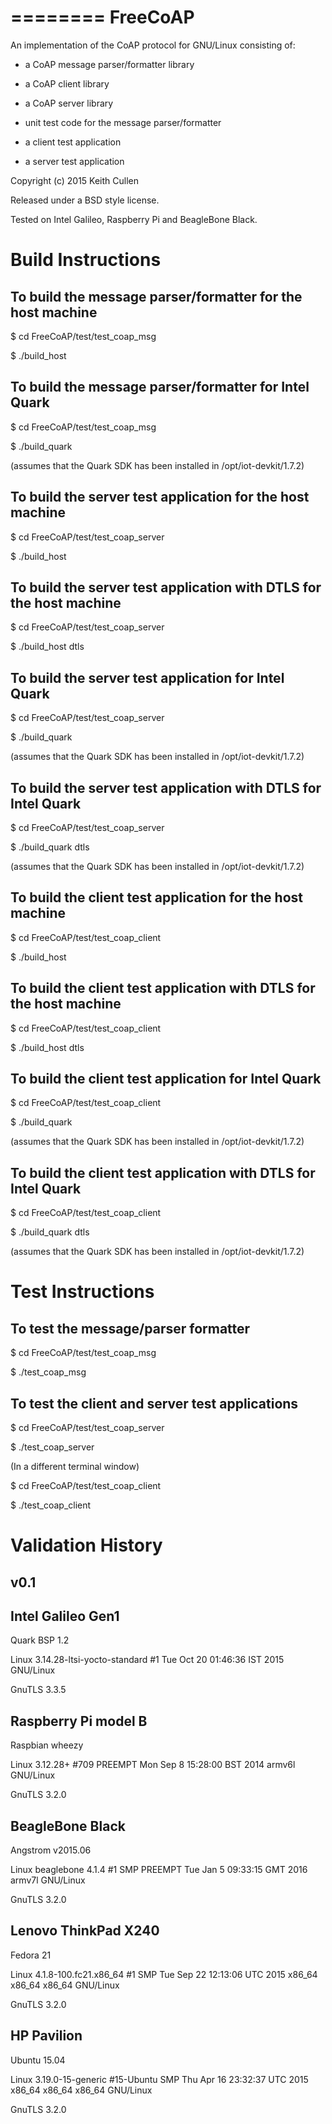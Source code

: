 ========
FreeCoAP
========

An implementation of the CoAP protocol for GNU/Linux consisting of:

- a CoAP message parser/formatter library

- a CoAP client library

- a CoAP server library

- unit test code for the message parser/formatter

- a client test application

- a server test application

Copyright (c) 2015 Keith Cullen

Released under a BSD style license.

Tested on Intel Galileo, Raspberry Pi and BeagleBone Black.


Build Instructions
=================

To build the message parser/formatter for the host machine
----------------------------------------------------------

$ cd FreeCoAP/test/test_coap_msg

$ ./build_host

To build the message parser/formatter for Intel Quark
-----------------------------------------------------

$ cd FreeCoAP/test/test_coap_msg

$ ./build_quark

(assumes that the Quark SDK has been installed in /opt/iot-devkit/1.7.2)

To build the server test application for the host machine
---------------------------------------------------------

$ cd FreeCoAP/test/test_coap_server

$ ./build_host

To build the server test application with DTLS for the host machine
-------------------------------------------------------------------

$ cd FreeCoAP/test/test_coap_server

$ ./build_host dtls

To build the server test application for Intel Quark
----------------------------------------------------

$ cd FreeCoAP/test/test_coap_server

$ ./build_quark

(assumes that the Quark SDK has been installed in /opt/iot-devkit/1.7.2)

To build the server test application with DTLS for Intel Quark
--------------------------------------------------------------

$ cd FreeCoAP/test/test_coap_server

$ ./build_quark dtls

(assumes that the Quark SDK has been installed in /opt/iot-devkit/1.7.2)

To build the client test application for the host machine
---------------------------------------------------------

$ cd FreeCoAP/test/test_coap_client

$ ./build_host

To build the client test application with DTLS for the host machine
-------------------------------------------------------------------

$ cd FreeCoAP/test/test_coap_client

$ ./build_host dtls

To build the client test application for Intel Quark
----------------------------------------------------

$ cd FreeCoAP/test/test_coap_client

$ ./build_quark

(assumes that the Quark SDK has been installed in /opt/iot-devkit/1.7.2)

To build the client test application with DTLS for Intel Quark
--------------------------------------------------------------

$ cd FreeCoAP/test/test_coap_client

$ ./build_quark dtls

(assumes that the Quark SDK has been installed in /opt/iot-devkit/1.7.2)


Test Instructions
=================

To test the message/parser formatter
------------------------------------

$ cd FreeCoAP/test/test_coap_msg

$ ./test_coap_msg

To test the client and server test applications
-----------------------------------------------

$ cd FreeCoAP/test/test_coap_server

$ ./test_coap_server

(In a different terminal window)

$ cd FreeCoAP/test/test_coap_client

$ ./test_coap_client


Validation History
==================

v0.1
----

Intel Galileo Gen1
------------------
Quark BSP 1.2

Linux 3.14.28-ltsi-yocto-standard #1 Tue Oct 20 01:46:36 IST 2015 GNU/Linux

GnuTLS 3.3.5

Raspberry Pi model B
--------------------
Raspbian wheezy

Linux 3.12.28+ #709 PREEMPT Mon Sep 8 15:28:00 BST 2014 armv6l GNU/Linux

GnuTLS 3.2.0

BeagleBone Black
----------------
Angstrom v2015.06

Linux beaglebone 4.1.4 #1 SMP PREEMPT Tue Jan 5 09:33:15 GMT 2016 armv7l GNU/Linux

GnuTLS 3.2.0

Lenovo ThinkPad X240
--------------------
Fedora 21

Linux 4.1.8-100.fc21.x86_64 #1 SMP Tue Sep 22 12:13:06 UTC 2015 x86_64 x86_64 x86_64 GNU/Linux

GnuTLS 3.2.0

HP Pavilion
-----------
Ubuntu 15.04

Linux 3.19.0-15-generic #15-Ubuntu SMP Thu Apr 16 23:32:37 UTC 2015 x86_64 x86_64 x86_64 GNU/Linux

GnuTLS 3.2.0
